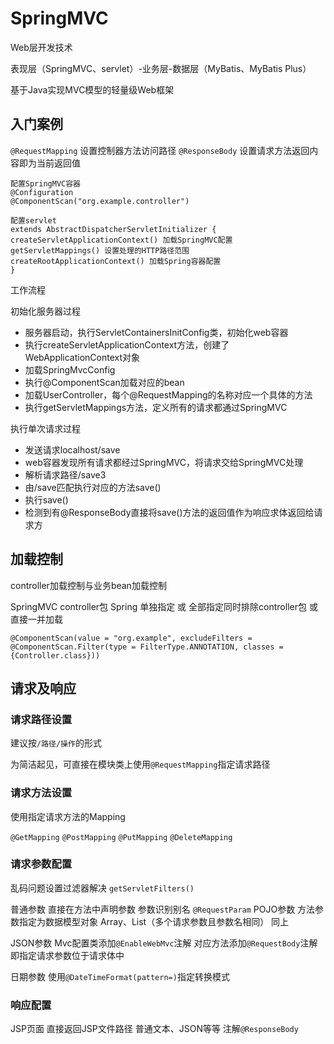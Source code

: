 # SpringMVC

Web层开发技术

表现层（SpringMVC、servlet）-业务层-数据层（MyBatis、MyBatis Plus）

基于Java实现MVC模型的轻量级Web框架

## 入门案例

`@RequestMapping` 设置控制器方法访问路径
`@ResponseBody` 设置请求方法返回内容即为当前返回值

```
配置SpringMVC容器
@Configuration
@ComponentScan("org.example.controller")
```

```
配置servlet
extends AbstractDispatcherServletInitializer {
createServletApplicationContext() 加载SpringMVC配置
getServletMappings() 设置处理的HTTP路径范围
createRootApplicationContext() 加载Spring容器配置
}
```

工作流程

初始化服务器过程

* 服务器启动，执行ServletContainersInitConfig类，初始化web容器
* 执行createServletApplicationContext方法，创建了WebApplicationContext对象
* 加载SpringMvcConfig
* 执行@ComponentScan加载对应的bean
* 加载UserController，每个@RequestMapping的名称对应一个具体的方法
* 执行getServletMappings方法，定义所有的请求都通过SpringMVC

执行单次请求过程

* 发送请求localhost/save
* web容器发现所有请求都经过SpringMVC，将请求交给SpringMVC处理
* 解析请求路径/save3
* 由/save匹配执行对应的方法save()
* 执行save()
* 检测到有@ResponseBody直接将save()方法的返回值作为响应求体返回给请求方

## 加载控制

controller加载控制与业务bean加载控制

SpringMVC controller包
Spring 单独指定 或 全部指定同时排除controller包 或 直接一并加载

```
@ComponentScan(value = "org.example", excludeFilters = @ComponentScan.Filter(type = FilterType.ANNOTATION, classes = {Controller.class}))
```

## 请求及响应

### 请求路径设置

建议按`/路径/操作`的形式

为简洁起见，可直接在模块类上使用`@RequestMapping`指定请求路径

### 请求方法设置

使用指定请求方法的Mapping

`@GetMapping`
`@PostMapping`
`@PutMapping`
`@DeleteMapping`

### 请求参数配置

乱码问题设置过滤器解决 `getServletFilters()`

普通参数  直接在方法中声明参数
参数识别别名  `@RequestParam`
POJO参数  方法参数指定为数据模型对象
Array、List（多个请求参数且参数名相同）  同上

JSON参数 Mvc配置类添加`@EnableWebMvc`注解 对应方法添加`@RequestBody`注解即指定请求参数位于请求体中

日期参数 使用`@DateTimeFormat(pattern=)`指定转换模式

### 响应配置

JSP页面 直接返回JSP文件路径
普通文本、JSON等等 注解`@ResponseBody`
